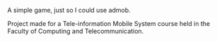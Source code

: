A simple game, just so I could use admob.

Project made for a Tele-information Mobile System course held in the Faculty of Computing and Telecommunication.